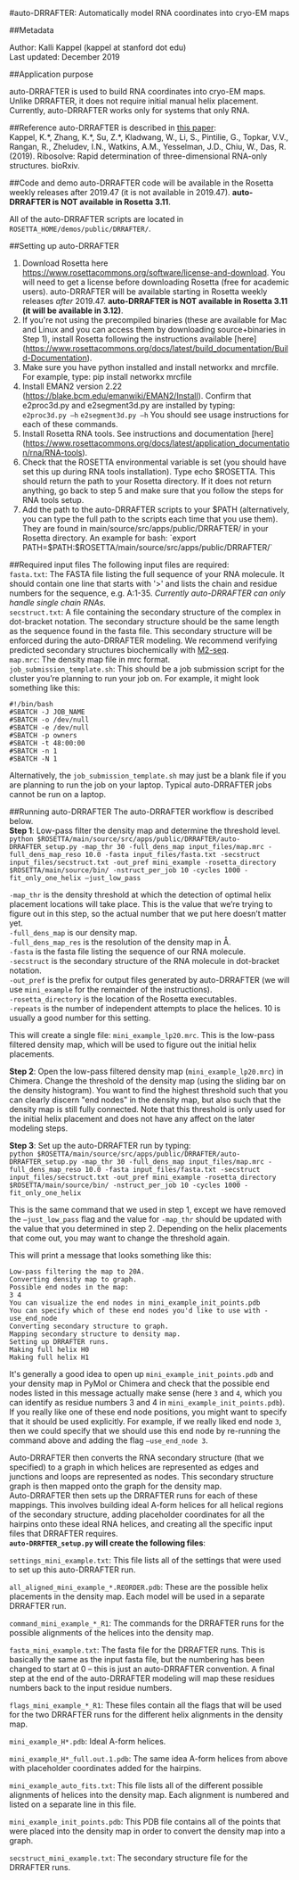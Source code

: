 #auto-DRRAFTER: Automatically model RNA coordinates into cryo-EM maps

##Metadata

Author: Kalli Kappel (kappel at stanford dot edu)  
Last updated: December 2019

##Application purpose

auto-DRRAFTER is used to build RNA coordinates into cryo-EM maps. Unlike DRRAFTER, it does not require initial manual helix placement. Currently, auto-DRRAFTER works only for systems that only RNA.

##Reference
auto-DRRAFTER is described in [this paper](https://www.biorxiv.org/content/10.1101/717801v1):  
Kappel, K.\*, Zhang, K.\*, Su, Z.\*, Kladwang, W., Li, S., Pintilie, G., Topkar, V.V., Rangan, R., Zheludev, I.N., Watkins, A.M., Yesselman, J.D., Chiu, W., Das, R. (2019). Ribosolve: Rapid determination of three-dimensional RNA-only structures. bioRxiv.

##Code and demo
auto-DRRAFTER code will be available in the Rosetta weekly releases after 2019.47 (it is not available in 2019.47). **auto-DRRAFTER is NOT available in Rosetta 3.11**.

All of the auto-DRRAFTER scripts are located in `ROSETTA_HOME/demos/public/DRRAFTER/`.

##Setting up auto-DRRAFTER
  
1. Download Rosetta here <https://www.rosettacommons.org/software/license-and-download>. You will need to get a license before downloading Rosetta (free for academic users). auto-DRRAFTER will be available starting in Rosetta weekly releases *after* 2019.47. **auto-DRRAFTER is NOT available in Rosetta 3.11 (it will be available in 3.12)**.  
2. If you're not using the precompiled binaries (these are available for Mac and Linux and you can access them by downloading source+binaries in Step 1), install Rosetta following the instructions available [here] (https://www.rosettacommons.org/docs/latest/build_documentation/Build-Documentation).  
3. Make sure you have python installed and install networkx and mrcfile. For example, type: pip install networkx mrcfile
4. Install EMAN2 version 2.22 (https://blake.bcm.edu/emanwiki/EMAN2/Install). Confirm that e2proc3d.py and e2segment3d.py are installed by typing:   
`e2proc3d.py –h`
`e2segment3d.py –h` 
You should see usage instructions for each of these commands.  
5. Install Rosetta RNA tools. See instructions and documentation [here] (https://www.rosettacommons.org/docs/latest/application_documentation/rna/RNA-tools).  
6. Check that the ROSETTA environmental variable is set (you should have set this up during RNA tools installation). Type echo $ROSETTA. This should return the path to your Rosetta directory. If it does not return anything, go back to step 5 and make sure that you follow the steps for RNA tools setup.  
7. Add the path to the auto-DRRAFTER scripts to your $PATH (alternatively, you can type the full path to the scripts each time that you use them). They are found in main/source/src/apps/public/DRRAFTER/ in your Rosetta directory. An example for bash:  
`export PATH=$PATH:$ROSETTA/main/source/src/apps/public/DRRAFTER/`  

##Required input files
The following input files are required:  
`fasta.txt`: The FASTA file listing the full sequence of your RNA molecule. It should contain one line that starts with '>' and lists the chain and residue numbers for the sequence, e.g. A:1-35. *Currently auto-DRRAFTER can only handle single chain RNAs.*  
`secstruct.txt`: A file containing the secondary structure of the complex in dot-bracket notation. The secondary structure should be the same length as the sequence found in the fasta file. This secondary structure will be enforced during the auto-DRRAFTER modeling. We recommend verifying predicted secondary structures biochemically with [M2-seq](https://doi.org/10.1073/pnas.1619897114).  
`map.mrc`: The density map file in mrc format.  
`job_submission_template.sh`: This should be a job submission script for the cluster you’re planning to run your job on. For example, it might look something like this:   
```
#!/bin/bash
#SBATCH -J JOB_NAME
#SBATCH -o /dev/null
#SBATCH -e /dev/null
#SBATCH -p owners
#SBATCH -t 48:00:00
#SBATCH -n 1
#SBATCH -N 1
```
Alternatively, the `job_submission_template.sh` may just be a blank file if you are planning to run the job on your laptop. Typical auto-DRRAFTER jobs cannot be run on a laptop.  


##Running auto-DRRAFTER
The auto-DRRAFTER workflow is described below.  
**Step 1**: Low-pass filter the density map and determine the threshold level.  
`python $ROSETTA/main/source/src/apps/public/DRRAFTER/auto-DRRAFTER_setup.py -map_thr 30 -full_dens_map input_files/map.mrc -full_dens_map_reso 10.0 -fasta input_files/fasta.txt -secstruct input_files/secstruct.txt -out_pref mini_example -rosetta_directory $ROSETTA/main/source/bin/ -nstruct_per_job 10 -cycles 1000 -fit_only_one_helix –just_low_pass`  

`-map_thr` is the density threshold at which the detection of optimal helix placement locations will take place. This is the value that we’re trying to figure out in this step, so the actual number that we put here doesn’t matter yet.   
`-full_dens_map` is our density map.   
`-full_dens_map_res` is the resolution of the density map in Å.  
`-fasta` is the fasta file listing the sequence of our RNA molecule.  
`-secstruct` is the secondary structure of the RNA molecule in dot-bracket notation.  
`-out_pref` is the prefix for output files generated by auto-DRRAFTER (we will use `mini_example` for the remainder of the instructions).  
`-rosetta_directory` is the location of the Rosetta executables.  
`-repeats` is the number of independent attempts to place the helices. 10 is usually a good number for this setting.  

This will create a single file: `mini_example_lp20.mrc`. This is the low-pass filtered density map, which will be used to figure out the initial helix placements.

**Step 2**: Open the low-pass filtered density map (`mini_example_lp20.mrc`) in Chimera. Change the threshold of the density map (using the sliding bar on the density histogram). You want to find the highest threshold such that you can clearly discern "end nodes" in the density map, but also such that the density map is still fully connected. Note that this threshold is only used for the initial helix placement and does not have any affect on the later modeling steps.  

**Step 3**: Set up the auto-DRRAFTER run by typing:  
`python $ROSETTA/main/source/src/apps/public/DRRAFTER/auto-DRRAFTER_setup.py -map_thr 30 -full_dens_map input_files/map.mrc -full_dens_map_reso 10.0 -fasta input_files/fasta.txt -secstruct input_files/secstruct.txt -out_pref mini_example -rosetta_directory $ROSETTA/main/source/bin/ -nstruct_per_job 10 -cycles 1000 -fit_only_one_helix`  

This is the same command that we used in step 1, except we have removed the `–just_low_pass` flag and the value for `-map_thr` should be updated with the value that you determined in step 2. Depending on the helix placements that come out, you may want to change the threshold again.   

This will print a message that looks something like this:  

```
Low-pass filtering the map to 20A.
Converting density map to graph.
Possible end nodes in the map: 
3 4 
You can visualize the end nodes in mini_example_init_points.pdb
You can specify which of these end nodes you'd like to use with -use_end_node
Converting secondary structure to graph.
Mapping secondary structure to density map.
Setting up DRRAFTER runs.
Making full helix H0
Making full helix H1
```

It's generally a good idea to open up `mini_example_init_points.pdb` and your density map in PyMol or Chimera and check that the possible end nodes listed in this message actually make sense (here `3` and `4`, which you can identify as residue numbers 3 and 4 in `mini_example_init_points.pdb`). If you really like one of these end node positions, you might want to specify that it should be used explicitly. For example, if we really liked end node `3`, then we could specify that we should use this end node by re-running the command above and adding the flag `–use_end_node 3`.   

Auto-DRRAFTER then converts the RNA secondary structure (that we specified) to a graph in which helices are represented as edges and junctions and loops are represented as nodes. This secondary structure graph is then mapped onto the graph for the density map.   
Auto-DRRAFTER then sets up the DRRAFTER runs for each of these mappings. This involves building ideal A-form helices for all helical regions of the secondary structure, adding placeholder coordinates for all the hairpins onto these ideal RNA helices, and creating all the specific input files that DRRAFTER requires.   
**`auto-DRRFTER_setup.py` will create the following files**:  

`settings_mini_example.txt`: This file lists all of the settings that were used to set up this auto-DRRAFTER run.  

`all_aligned_mini_example_*.REORDER.pdb`: These are the possible helix placements in the density map. Each model will be used in a separate DRRAFTER run.  

`command_mini_example_*_R1`: The commands for the DRRAFTER runs for the possible alignments of the helices into the density map.  

`fasta_mini_example.txt`: The fasta file for the DRRAFTER runs. This is basically the same as the input fasta file, but the numbering has been changed to start at 0 – this is just an auto-DRRAFTER convention. A final step at the end of the auto-DRRAFTER modeling will map these residues numbers back to the input residue numbers.    

`flags_mini_example_*_R1`: These files contain all the flags that will be used for the two DRRAFTER runs for the different helix alignments in the density map.

`mini_example_H*.pdb`: Ideal A-form helices.   

`mini_example_H*_full.out.1.pdb`: The same idea A-form helices from above with placeholder coordinates added for the hairpins.   

`mini_example_auto_fits.txt`: This file lists all of the different possible alignments of helices into the density map. Each alignment is numbered and listed on a separate line in this file.   

`mini_example_init_points.pdb`: This PDB file contains all of the points that were placed into the density map in order to convert the density map into a graph.   

`secstruct_mini_example.txt`: The secondary structure file for the DRRAFTER runs.

